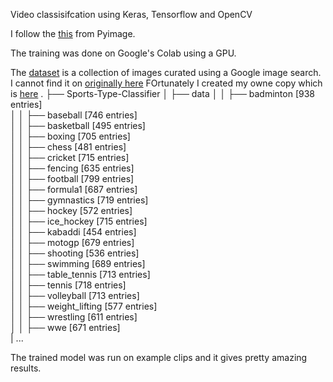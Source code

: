  Video classisifcation using Keras, Tensorflow and OpenCV

 I follow the [this](https://www.pyimagesearch.com/2019/07/15/video-classification-with-keras-and-deep-learning/) from Pyimage.
 
The training was done on Google's Colab using a GPU.

The [dataset]() is a collection of images curated using a Google image search.
I cannot find it on [originally here](https://github.com/anubhavmaity)
FOrtunately I created my owne copy which is [here](https://drive.google.com/open?id=1rFtPaqINj_AQFBJ6_fMHDwR5SSO0XoMs)
.
├── Sports-Type-Classifier
│   ├── data
│   │   ├── badminton [938 entries]  
│   │   ├── baseball [746 entries]  
│   │   ├── basketball [495 entries]  
│   │   ├── boxing [705 entries]   
│   │   ├── chess [481 entries]   
│   │   ├── cricket [715 entries]    
│   │   ├── fencing [635 entries]  
│   │   ├── football [799 entries]  
│   │   ├── formula1 [687 entries]  
│   │   ├── gymnastics [719 entries]  
│   │   ├── hockey [572 entries]  
│   │   ├── ice_hockey [715 entries]  
│   │   ├── kabaddi [454 entries]  
│   │   ├── motogp [679 entries]  
│   │   ├── shooting [536 entries]   
│   │   ├── swimming [689 entries]  
│   │   ├── table_tennis [713 entries]  
│   │   ├── tennis [718 entries]  
│   │   ├── volleyball [713 entries]  
│   │   ├── weight_lifting [577 entries]  
│   │   ├── wrestling [611 entries]  
│   │   ├── wwe [671 entries]   
|   ...

The trained model was run on example clips and it gives pretty amazing results.
